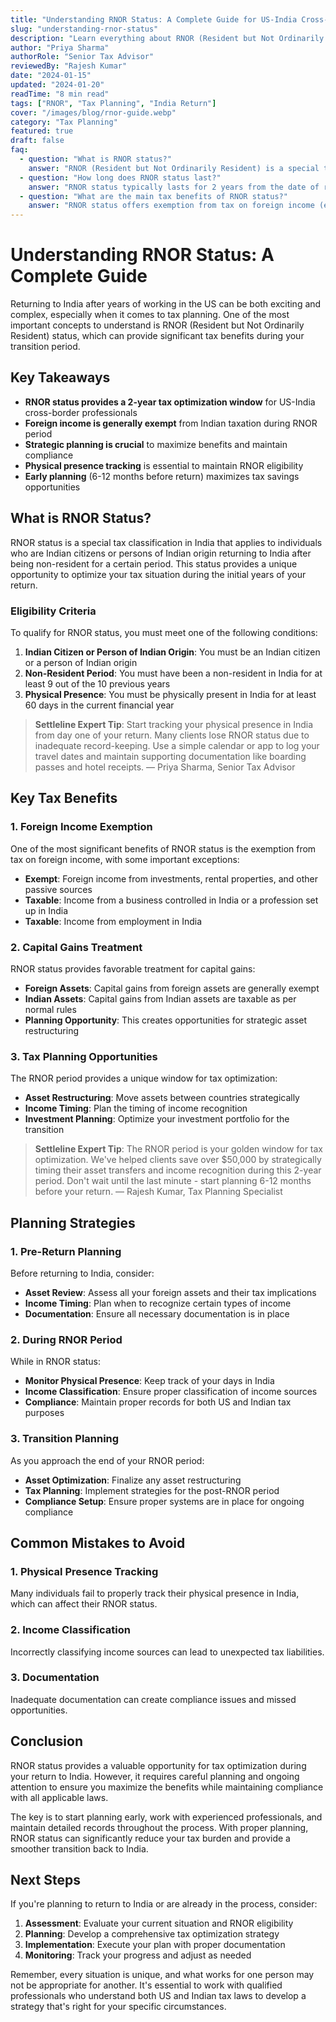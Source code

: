 ```yaml
---
title: "Understanding RNOR Status: A Complete Guide for US-India Cross-Border Professionals"
slug: "understanding-rnor-status"
description: "Learn everything about RNOR (Resident but Not Ordinarily Resident) status, its benefits, and how to maximize your tax advantages during your return to India."
author: "Priya Sharma"
authorRole: "Senior Tax Advisor"
reviewedBy: "Rajesh Kumar"
date: "2024-01-15"
updated: "2024-01-20"
readTime: "8 min read"
tags: ["RNOR", "Tax Planning", "India Return"]
cover: "/images/blog/rnor-guide.webp"
category: "Tax Planning"
featured: true
draft: false
faq:
  - question: "What is RNOR status?"
    answer: "RNOR (Resident but Not Ordinarily Resident) is a special tax status in India for individuals who are Indian citizens or persons of Indian origin returning to India after being non-resident for a certain period."
  - question: "How long does RNOR status last?"
    answer: "RNOR status typically lasts for 2 years from the date of return to India, provided you meet the conditions. After this period, you become a Resident and Ordinarily Resident (ROR)."
  - question: "What are the main tax benefits of RNOR status?"
    answer: "RNOR status offers exemption from tax on foreign income (except income from a business controlled in India or a profession set up in India), and favorable treatment of capital gains from foreign assets."
---
```


# Understanding RNOR Status: A Complete Guide

Returning to India after years of working in the US can be both exciting and complex, especially when it comes to tax planning. One of the most important concepts to understand is RNOR (Resident but Not Ordinarily Resident) status, which can provide significant tax benefits during your transition period.

## Key Takeaways

- **RNOR status provides a 2-year tax optimization window** for US-India cross-border professionals
- **Foreign income is generally exempt** from Indian taxation during RNOR period
- **Strategic planning is crucial** to maximize benefits and maintain compliance
- **Physical presence tracking** is essential to maintain RNOR eligibility
- **Early planning** (6-12 months before return) maximizes tax savings opportunities

## What is RNOR Status?

RNOR status is a special tax classification in India that applies to individuals who are Indian citizens or persons of Indian origin returning to India after being non-resident for a certain period. This status provides a unique opportunity to optimize your tax situation during the initial years of your return.

### Eligibility Criteria

To qualify for RNOR status, you must meet one of the following conditions:

1. **Indian Citizen or Person of Indian Origin**: You must be an Indian citizen or a person of Indian origin
2. **Non-Resident Period**: You must have been a non-resident in India for at least 9 out of the 10 previous years
3. **Physical Presence**: You must be physically present in India for at least 60 days in the current financial year

> **Settleline Expert Tip**: Start tracking your physical presence in India from day one of your return. Many clients lose RNOR status due to inadequate record-keeping. Use a simple calendar or app to log your travel dates and maintain supporting documentation like boarding passes and hotel receipts. — Priya Sharma, Senior Tax Advisor

## Key Tax Benefits

### 1. Foreign Income Exemption

One of the most significant benefits of RNOR status is the exemption from tax on foreign income, with some important exceptions:

- **Exempt**: Foreign income from investments, rental properties, and other passive sources
- **Taxable**: Income from a business controlled in India or a profession set up in India
- **Taxable**: Income from employment in India

### 2. Capital Gains Treatment

RNOR status provides favorable treatment for capital gains:

- **Foreign Assets**: Capital gains from foreign assets are generally exempt
- **Indian Assets**: Capital gains from Indian assets are taxable as per normal rules
- **Planning Opportunity**: This creates opportunities for strategic asset restructuring

### 3. Tax Planning Opportunities

The RNOR period provides a unique window for tax optimization:

- **Asset Restructuring**: Move assets between countries strategically
- **Income Timing**: Plan the timing of income recognition
- **Investment Planning**: Optimize your investment portfolio for the transition

> **Settleline Expert Tip**: The RNOR period is your golden window for tax optimization. We've helped clients save over $50,000 by strategically timing their asset transfers and income recognition during this 2-year period. Don't wait until the last minute - start planning 6-12 months before your return. — Rajesh Kumar, Tax Planning Specialist

## Planning Strategies

### 1. Pre-Return Planning

Before returning to India, consider:

- **Asset Review**: Assess all your foreign assets and their tax implications
- **Income Timing**: Plan when to recognize certain types of income
- **Documentation**: Ensure all necessary documentation is in place

### 2. During RNOR Period

While in RNOR status:

- **Monitor Physical Presence**: Keep track of your days in India
- **Income Classification**: Ensure proper classification of income sources
- **Compliance**: Maintain proper records for both US and Indian tax purposes

### 3. Transition Planning

As you approach the end of your RNOR period:

- **Asset Optimization**: Finalize any asset restructuring
- **Tax Planning**: Implement strategies for the post-RNOR period
- **Compliance Setup**: Ensure proper systems are in place for ongoing compliance

## Common Mistakes to Avoid

### 1. Physical Presence Tracking

Many individuals fail to properly track their physical presence in India, which can affect their RNOR status.

### 2. Income Classification

Incorrectly classifying income sources can lead to unexpected tax liabilities.

### 3. Documentation

Inadequate documentation can create compliance issues and missed opportunities.

## Conclusion

RNOR status provides a valuable opportunity for tax optimization during your return to India. However, it requires careful planning and ongoing attention to ensure you maximize the benefits while maintaining compliance with all applicable laws.

The key is to start planning early, work with experienced professionals, and maintain detailed records throughout the process. With proper planning, RNOR status can significantly reduce your tax burden and provide a smoother transition back to India.

## Next Steps

If you're planning to return to India or are already in the process, consider:

1. **Assessment**: Evaluate your current situation and RNOR eligibility
2. **Planning**: Develop a comprehensive tax optimization strategy
3. **Implementation**: Execute your plan with proper documentation
4. **Monitoring**: Track your progress and adjust as needed

Remember, every situation is unique, and what works for one person may not be appropriate for another. It's essential to work with qualified professionals who understand both US and Indian tax laws to develop a strategy that's right for your specific circumstances.
